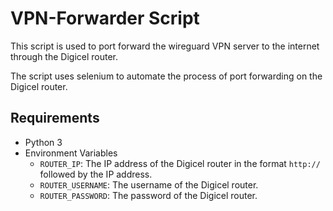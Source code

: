 # VPN-Forwarder Script

This script is used to port forward the wireguard VPN server to the internet through the Digicel router.

The script uses selenium to automate the process of port forwarding on the Digicel router.

## Requirements

- Python 3
- Environment Variables
  - `ROUTER_IP`: The IP address of the Digicel router in the format `http://` followed by the IP address.
  - `ROUTER_USERNAME`: The username of the Digicel router.
  - `ROUTER_PASSWORD`: The password of the Digicel router.
